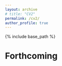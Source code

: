```yaml
---
layout: archive
# title: "CV2"
permalink: /cv2/
author_profile: true
---
```



{% include base_path %}

# Forthcoming


